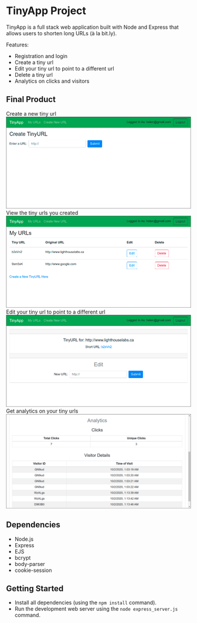# TinyApp Project

TinyApp is a full stack web application built with Node and Express that allows users to shorten long URLs (à la bit.ly).

Features:
* Registration and login
* Create a tiny url
* Edit your tiny url to point to a different url
* Delete a tiny url
* Analytics on clicks and visitors

## Final Product

Create a new tiny url
!["Create a new tiny url"](https://github.com/helenohyeah/tinyapp/blob/master/docs/create-url.png?raw=true)
View the tiny urls you created
!["View your tiny urls"](https://github.com/helenohyeah/tinyapp/blob/master/docs/my-urls.png?raw=true)
Edit your tiny url to point to a different url
!["Edit your tiny url"](https://github.com/helenohyeah/tinyapp/blob/master/docs/edit-url.png?raw=true)
Get analytics on your tiny urls
!["Get analytics on your tiny urls"](https://github.com/helenohyeah/tinyapp/blob/master/docs/analytics.png?raw=true)

## Dependencies

- Node.js
- Express
- EJS
- bcrypt
- body-parser
- cookie-session

## Getting Started

- Install all dependencies (using the `npm install` command).
- Run the development web server using the `node express_server.js` command.